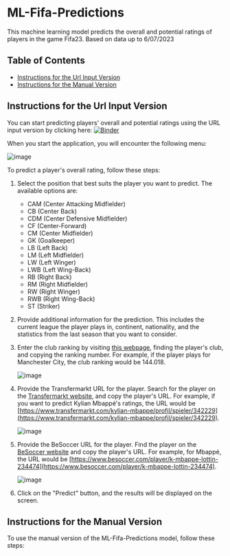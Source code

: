 # ML-Fifa-Predictions

This machine learning model predicts the overall and potential ratings of players in the game Fifa23. Based on data up to 6/07/2023

## Table of Contents
- [Instructions for the Url Input Version](#instructions-for-the-url-input-version)
- [Instructions for the Manual Version](#instructions-for-the-manual-version)

## Instructions for the Url Input Version

You can start predicting players' overall and potential ratings using the URL input version by clicking here: [![Binder](https://mybinder.org/badge_logo.svg)](https://mybinder.org/v2/gh/joshuafrank77/ML-Fifa-Predictions/HEAD?urlpath=%2Fvoila%2Frender%2FPredict_single_player.ipynb)

When you start the application, you will encounter the following menu:

![image](https://github.com/joshuafrank77/ML-Fifa-Predictions/assets/41444376/a0776c43-c306-4daa-9ef2-0643fe8bf6c0)

To predict a player's overall rating, follow these steps:

1. Select the position that best suits the player you want to predict. The available options are:

   - CAM (Center Attacking Midfielder)
   - CB (Center Back)
   - CDM (Center Defensive Midfielder)
   - CF (Center-Forward)
   - CM (Center Midfielder)
   - GK (Goalkeeper)
   - LB (Left Back)
   - LM (Left Midfielder)
   - LW (Left Winger)
   - LWB (Left Wing-Back)
   - RB (Right Back)
   - RM (Right Midfielder)
   - RW (Right Winger)
   - RWB (Right Wing-Back)
   - ST (Striker)

2. Provide additional information for the prediction. This includes the current league the player plays in, continent, nationality, and the statistics from the last season that you want to consider.

3. Enter the club ranking by visiting [this webpage](https://www.footysimulator.co.uk/Rankings/Club/), finding the player's club, and copying the ranking number. For example, if the player plays for Manchester City, the club ranking would be 144.018.

   ![image](https://github.com/joshuafrank77/ML-Fifa-Predictions/assets/41444376/0e4f94ed-80f5-43c2-968e-117fbf3c2816)

4. Provide the Transfermarkt URL for the player. Search for the player on the [Transfermarkt website](https://www.transfermarkt.com/), and copy the player's URL. For example, if you want to predict Kylian Mbappé's ratings, the URL would be [https://www.transfermarkt.com/kylian-mbappe/profil/spieler/342229](https://www.transfermarkt.com/kylian-mbappe/profil/spieler/342229).

   ![image](https://github.com/joshuafrank77/ML-Fifa-Predictions/assets/41444376/d73f24c4-e10b-4e43-91a7-5d10c48e819d)

5. Provide the BeSoccer URL for the player. Find the player on the [BeSoccer website](https://www.besoccer.com/) and copy the player's URL. For example, for Mbappé, the URL would be [https://www.besoccer.com/player/k-mbappe-lottin-234474](https://www.besoccer.com/player/k-mbappe-lottin-234474).

   ![image](https://github.com/joshuafrank77/ML-Fifa-Predictions/assets/41444376/e09fbcac-9426-41a6-aea9-e1f0729c0aec)

6. Click on the "Predict" button, and the results will be displayed on the screen.

## Instructions for the Manual Version

To use the manual version of the ML-Fifa-Predictions model, follow these steps:


